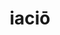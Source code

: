 ---
title: iaciō
meaning: to throw
ch: [ten, f1, f, 7r]
pos: verb
inf: iacere
secondppstem: iac
infend: ere
thirdpp: iēcī
fourthpp: iactus
conjugation: third
derivatives: eject, projector
sixms: I
six: y
---